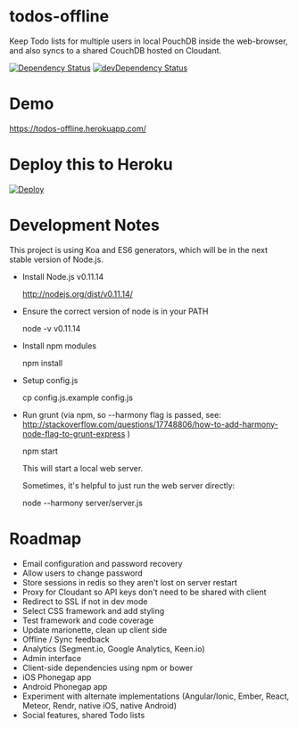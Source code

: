 todos-offline
=============

Keep Todo lists for multiple users in local PouchDB inside the
web-browser, and also syncs to a shared CouchDB hosted on Cloudant.

[![Dependency Status](https://david-dm.org/backblend/todos-offline.svg)](https://david-dm.org/backblend/todos-offline)
[![devDependency Status](https://david-dm.org/backblend/todos-offline/dev-status.svg)](https://david-dm.org/backblend/todos-offline#info=devDependencies)

# Demo

https://todos-offline.herokuapp.com/

# Deploy this to Heroku

[![Deploy](https://www.herokucdn.com/deploy/button.png)](https://heroku.com/deploy)

# Development Notes

This project is using Koa and ES6 generators, which will be in the next
stable version of Node.js.

* Install Node.js v0.11.14

    http://nodejs.org/dist/v0.11.14/

* Ensure the correct version of node is in your PATH

    node -v
    v0.11.14

* Install npm modules

    npm install

* Setup config.js

    cp config.js.example config.js

* Run grunt (via npm, so --harmony flag is passed, see: http://stackoverflow.com/questions/17748806/how-to-add-harmony-node-flag-to-grunt-express )

    npm start

  This will start a local web server.

  Sometimes, it's helpful to just run the web server directly:

    node --harmony server/server.js

# Roadmap

* Email configuration and password recovery
* Allow users to change password
* Store sessions in redis so they aren't lost on server restart
* Proxy for Cloudant so API keys don't need to be shared with client
* Redirect to SSL if not in dev mode
* Select CSS framework and add styling
* Test framework and code coverage
* Update marionette, clean up client side
* Offline / Sync feedback
* Analytics (Segment.io, Google Analytics, Keen.io)
* Admin interface
* Client-side dependencies using npm or bower
* iOS Phonegap app
* Android Phonegap app
* Experiment with alternate implementations (Angular/Ionic, Ember, React, Meteor, Rendr, native iOS, native Android)
* Social features, shared Todo lists

